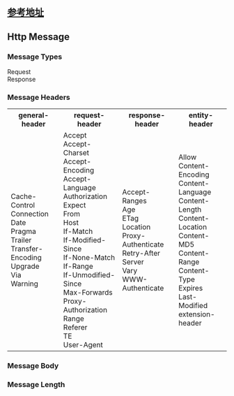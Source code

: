<h2> <a href='https://tools.ietf.org/html/rfc2616#section-14.5'>参考地址</a>
</h2>
<h2> Http Message </h2>

<h3>Message Types</h3>
<p>
Request<br>
Response<br>
</p>

<h3>Message Headers</h3>
<table>
    <tr>
     <th>general-header</th>
     <th>request-header</th>
     <th>response-header</th>
     <th>entity-header</th>
    </tr>
   <tr>
       <td>
            <text>
                Cache-Control<br>
                Connection<br>
                Date<br>
                Pragma<br>
                Trailer<br>
                Transfer-Encoding<br>
                Upgrade<br>
                Via<br>
                Warning<br>
            </text>
       </td>
       <td>
            <text>
                Accept<br>
                Accept-Charset<br>
                Accept-Encoding<br>
                Accept-Language<br>
                Authorization<br>
                Expect<br>
                From<br>
                Host<br>
                If-Match<br>
                If-Modified-Since<br>
                If-None-Match<br>
                If-Range<br>
                If-Unmodified-Since<br>
                Max-Forwards<br>
                Proxy-Authorization<br>
                Range<br>
                Referer<br>
                TE<br>
                User-Agent<br>
            </text>
       </td>
       <td>
            <text>
                Accept-Ranges<br>
                Age<br>
                ETag<br>
                Location<br>
                Proxy-Authenticate<br>
                Retry-After<br>
                Server<br>
                Vary<br>
                WWW-Authenticate<br>
            </text>
       </td>
       <td>
            <text>
                Allow<br>
                Content-Encoding<br>
                Content-Language<br>
                Content-Length<br>
                Content-Location<br>
                Content-MD5<br>
                Content-Range<br>
                Content-Type<br>
                Expires<br>
                Last-Modified<br>
                extension-header<br>
            </text>
       </td>
   </tr>
</table>

<h3>Message Body</h3>

<h3>Message Length</h3>








